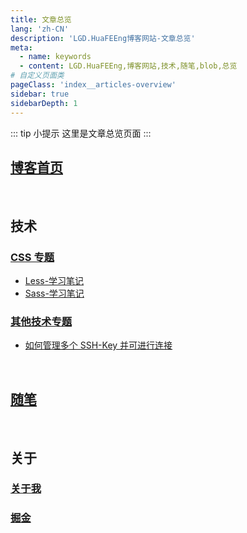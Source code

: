 ```yaml
---
title: 文章总览
lang: 'zh-CN'
description: 'LGD.HuaFEEng博客网站-文章总览'
meta:
  - name: keywords
  - content: LGD.HuaFEEng,博客网站,技术,随笔,blob,总览
# 自定义页面类
pageClass: 'index__articles-overview'
sidebar: true
sidebarDepth: 1
---
```


::: tip 小提示
这里是文章总览页面
:::

## [博客首页](/)

&emsp;
<br>

## 技术

### [CSS 专题](/tech/css/)

- [Less-学习笔记](/tech/css/Less-%e5%ad%a6%e4%b9%a0%e7%ac%94%e8%ae%b0)
- [Sass-学习笔记](/tech/css/Sass-%e5%ad%a6%e4%b9%a0%e7%ac%94%e8%ae%b0)

### [其他技术专题](/tech/other/)

- [如何管理多个 SSH-Key 并可进行连接](/tech/other/%e5%a6%82%e4%bd%95%e7%ae%a1%e7%90%86%e5%a4%9a%e4%b8%aaSSH-Key%e5%b9%b6%e5%8f%af%e8%bf%9b%e8%a1%8c%e8%bf%9e%e6%8e%a5)

&emsp;
<br>

## [随笔](/essay/)

&emsp;
<br>

## 关于

### [关于我](/about/about-me.md)

### [掘金](https://juejin.im/user/5ae00598518825672f198952)
